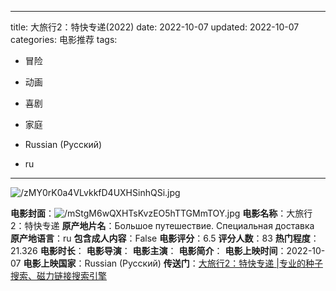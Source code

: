 
---
title: 大旅行2：特快专递(2022)
date: 2022-10-07
updated: 2022-10-07
categories: 电影推荐
tags:

- 冒险
- 动画
- 喜剧
- 家庭

- Russian (Pусский)
- ru
---

<img src="https://image.tmdb.org/t/p/original/zMY0rK0a4VLvkkfD4UXHSinhQSi.jpg" alt="/zMY0rK0a4VLvkkfD4UXHSinhQSi.jpg" title="/zMY0rK0a4VLvkkfD4UXHSinhQSi.jpg">

**电影封面**：<img src="https://image.tmdb.org/t/p/w200/mStgM6wQXHTsKvzEO5hTTGMmTOY.jpg" alt="/mStgM6wQXHTsKvzEO5hTTGMmTOY.jpg" title="/mStgM6wQXHTsKvzEO5hTTGMmTOY.jpg">
**电影名称**：大旅行2：特快专递
**原产地片名**：Большое путешествие. Специальная доставка
**原产地语言**：ru
**包含成人内容**：False
**电影评分**：6.5
**评分人数**：83
**热门程度**：21.326
**电影时长**：
**电影导演**：
**电影主演**：
**电影简介**：
**电影上映时间**：2022-10-07
**电影上映国家**：Russian (Pусский)
**传送门**：[大旅行2：特快专递 |专业的种子搜索、磁力链接搜索引擎](https://movie.amd794.com:2083/?search=%D0%91%D0%BE%D0%BB%D1%8C%D1%88%D0%BE%D0%B5%20%D0%BF%D1%83%D1%82%D0%B5%D1%88%D0%B5%D1%81%D1%82%D0%B2%D0%B8%D0%B5.%20%D0%A1%D0%BF%D0%B5%D1%86%D0%B8%D0%B0%D0%BB%D1%8C%D0%BD%D0%B0%D1%8F%20%D0%B4%D0%BE%D1%81%D1%82%D0%B0%D0%B2%D0%BA%D0%B0&ordering=&mode=match_phrase&page_size=10&page=1)

